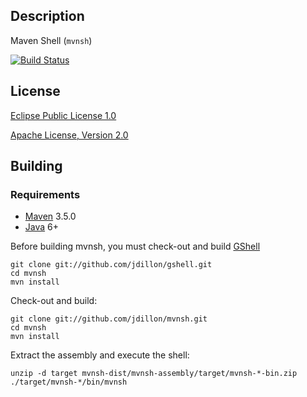 <!--

    Copyright (c) 2009-present the original author or authors.

    All rights reserved. This program and the accompanying materials
    are made available under the terms of the Eclipse Public License v1.0
    and Apache License v2.0 which accompanies this distribution.

    The Eclipse Public License is available at
      http://www.eclipse.org/legal/epl-v10.html

    The Apache License v2.0 is available at
      http://www.apache.org/licenses/LICENSE-2.0.html

    You may elect to redistribute this code under either of these licenses.

-->
Description
-----------

Maven Shell (`mvnsh`)

[![Build Status](https://travis-ci.org/jdillon/mvnsh.svg?branch=master)](https://travis-ci.org/jdillon/mvnsh)

License
-------

[Eclipse Public License 1.0](http://www.eclipse.org/org/documents/epl-v10.html)

[Apache License, Version 2.0](http://www.apache.org/licenses/LICENSE-2.0.txt)

Building
--------

### Requirements

* [Maven](http://maven.apache.org) 3.5.0
* [Java](http://java.sun.com/) 6+

Before building mvnsh, you must check-out and build [GShell](https://github.com/jdillon/gshell)

    git clone git://github.com/jdillon/gshell.git
    cd mvnsh
    mvn install

Check-out and build:

    git clone git://github.com/jdillon/mvnsh.git
    cd mvnsh
    mvn install

Extract the assembly and execute the shell:

    unzip -d target mvnsh-dist/mvnsh-assembly/target/mvnsh-*-bin.zip
    ./target/mvnsh-*/bin/mvnsh
